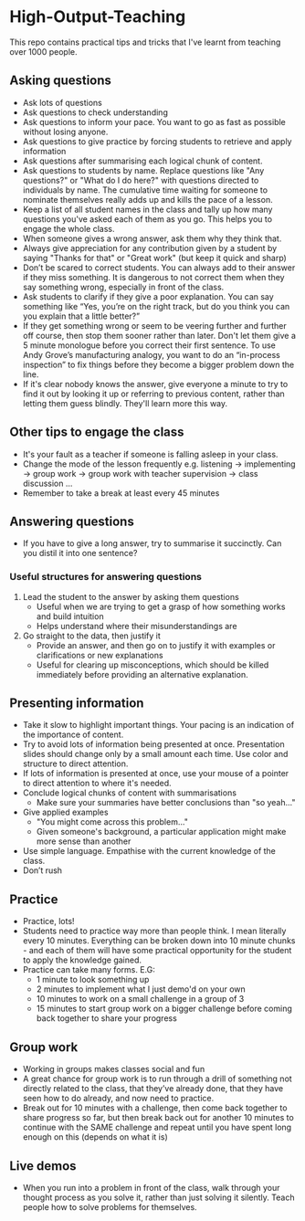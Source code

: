 # High-Output-Teaching

This repo contains practical tips and tricks that I've learnt from teaching over 1000 people.

## Asking questions
- Ask lots of questions
- Ask questions to check understanding 
- Ask questions to inform your pace. You want to go as fast as possible without losing anyone.
- Ask questions to give practice by forcing students to retrieve and apply information
- Ask questions after summarising each logical chunk of content.
- Ask questions to students by name. Replace questions like "Any questions?" or "What do I do here?" with questions directed to individuals by name. The cumulative time waiting for someone to nominate themselves really adds up and kills the pace of a lesson.
- Keep a list of all student names in the class and tally up how many questions you've asked each of them as you go. This helps you to engage the whole class.
- When someone gives a wrong answer, ask them why they think that.
- Always give appreciation for any contribution given by a student by saying "Thanks for that" or "Great work" (but keep it quick and sharp)
- Don’t be scared to correct students. You can always add to their answer if they miss something. It is dangerous to not correct them when they say something wrong, especially in front of the class.
- Ask students to clarify if they give a poor explanation. You can say something like “Yes, you’re on the right track, but do you think you can you explain that a little better?”
- If they get something wrong or seem to be veering further and further off course, then stop them sooner rather than later. Don't let them give a 5 minute monologue before you correct their first sentence. To use Andy Grove’s manufacturing analogy, you want to do an “in-process inspection” to fix things before they become a bigger problem down the line.
- If it's clear nobody knows the answer, give everyone a minute to try to find it out by looking it up or referring to previous content, rather than letting them guess blindly. They'll learn more this way.

## Other tips to engage the class
- It's your fault as a teacher if someone is falling asleep in your class.
- Change the mode of the lesson frequently e.g. listening -> implementing -> group work -> group work with teacher supervision -> class discussion ...
- Remember to take a break at least every 45 minutes

## Answering questions
- If you have to give a long answer, try to summarise it succinctly. Can you distil it into one sentence?

### Useful structures for answering questions
1. Lead the student to the answer by asking them questions
    - Useful when we are trying to get a grasp of how something works and build intuition
    - Helps understand where their misunderstandings are
2. Go straight to the data, then justify it
      - Provide an answer, and then go on to justify it with examples or clarifications or new explanations
      - Useful for clearing up misconceptions, which should be killed immediately before providing an alternative explanation.

## Presenting information
- Take it slow to highlight important things. Your pacing is an indication of the importance of content.
- Try to avoid lots of information being presented at once. Presentation slides should change only by a small amount each time. Use color and structure to direct attention.
- If lots of information is presented at once, use your mouse of a pointer to direct attention to where it's needed.
- Conclude logical chunks of content with summarisations
  - Make sure your summaries have better conclusions than "so yeah..."
- Give applied examples
  - "You might come across this problem..."
  - Given someone's background, a particular application might make more sense than another
- Use simple language. Empathise with the current knowledge of the class.
- Don’t rush

## Practice
- Practice, lots!
- Students need to practice way more than people think. I mean literally every 10 minutes. Everything can be broken down into 10 minute chunks - and each of them will have some practical opportunity for the student to apply the knowledge gained.
- Practice can take many forms. E.G:
  - 1 minute to look something up
  - 2 minutes to implement what I just demo'd on your own
  - 10 minutes to work on a small challenge in a group of 3
  - 15 minutes to start group work on a bigger challenge before coming back together to share your progress

## Group work
- Working in groups makes classes social and fun
- A great chance for group work is to run through a drill of something not directly related to the class, that they’ve already done, that they have seen how to do already, and now need to practice.
- Break out for 10 minutes with a challenge, then come back together to share progress so far, but then break back out for another 10 minutes to continue with the SAME challenge and repeat until you have spent long enough on this (depends on what it is)

## Live demos
- When you run into a problem in front of the class, walk through your thought process as you solve it, rather than just solving it silently. Teach people how to solve problems for themselves.
